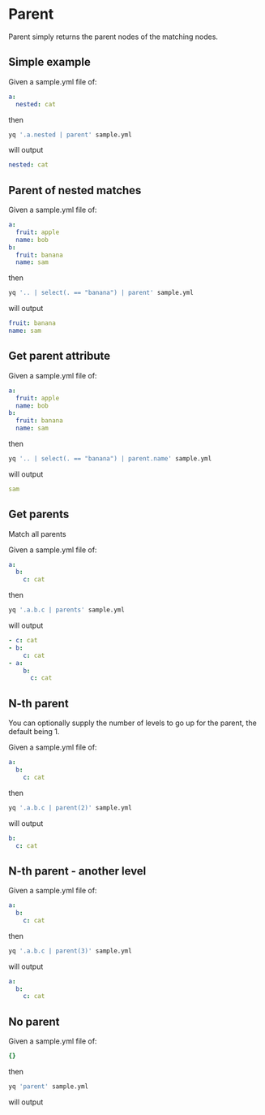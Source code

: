# Parent

Parent simply returns the parent nodes of the matching nodes.

## Simple example
Given a sample.yml file of:
```yaml
a:
  nested: cat
```
then
```bash
yq '.a.nested | parent' sample.yml
```
will output
```yaml
nested: cat
```

## Parent of nested matches
Given a sample.yml file of:
```yaml
a:
  fruit: apple
  name: bob
b:
  fruit: banana
  name: sam
```
then
```bash
yq '.. | select(. == "banana") | parent' sample.yml
```
will output
```yaml
fruit: banana
name: sam
```

## Get parent attribute
Given a sample.yml file of:
```yaml
a:
  fruit: apple
  name: bob
b:
  fruit: banana
  name: sam
```
then
```bash
yq '.. | select(. == "banana") | parent.name' sample.yml
```
will output
```yaml
sam
```

## Get parents
Match all parents

Given a sample.yml file of:
```yaml
a:
  b:
    c: cat
```
then
```bash
yq '.a.b.c | parents' sample.yml
```
will output
```yaml
- c: cat
- b:
    c: cat
- a:
    b:
      c: cat
```

## N-th parent
You can optionally supply the number of levels to go up for the parent, the default being 1.

Given a sample.yml file of:
```yaml
a:
  b:
    c: cat
```
then
```bash
yq '.a.b.c | parent(2)' sample.yml
```
will output
```yaml
b:
  c: cat
```

## N-th parent - another level
Given a sample.yml file of:
```yaml
a:
  b:
    c: cat
```
then
```bash
yq '.a.b.c | parent(3)' sample.yml
```
will output
```yaml
a:
  b:
    c: cat
```

## No parent
Given a sample.yml file of:
```yaml
{}
```
then
```bash
yq 'parent' sample.yml
```
will output
```yaml
```

